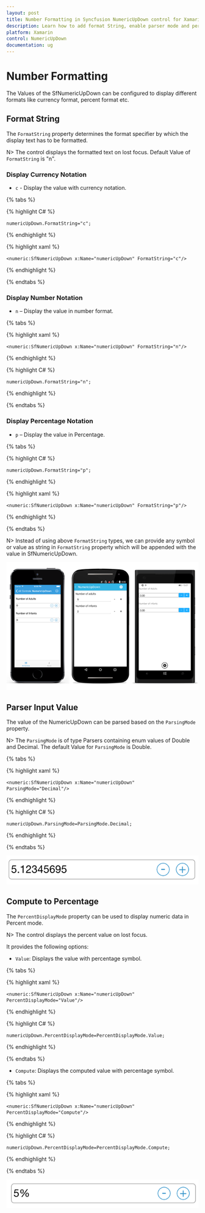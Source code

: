 ```yaml
---
layout: post
title: Number Formatting in Syncfusion NumericUpDown control for Xamarin.Forms
description: Learn how to add format String, enable parser mode and percent display mode for NumericUpDown control.
platform: Xamarin
control: NumericUpDown
documentation: ug
---
```

# Number Formatting

The Values of the SfNumericUpDown can be configured to display different formats like currency format, percent format etc. 

## Format String

The `FormatString` property determines the format specifier by which the display text has to be formatted. 

N> The control displays the formatted text on lost focus. Default Value of `FormatString` is "n". 

### Display Currency Notation

* `c` - Display the value with currency notation.

{% tabs %}
	
{% highlight C# %}
	
	numericUpDown.FormatString="c";
	 
{% endhighlight %}

{% highlight xaml %}

	<numeric:SfNumericUpDown x:Name="numericUpDown" FormatString="c"/>
	
{% endhighlight %}

{% endtabs %}

### Display Number Notation

* `n` – Display the value in number format.
	
{% tabs %}	

{% highlight xaml %}

	<numeric:SfNumericUpDown x:Name="numericUpDown" FormatString="n"/>
	
{% endhighlight %}

	
{% highlight C# %}
	
	numericUpDown.FormatString="n";
	 
{% endhighlight %}

{% endtabs %}

### Display Percentage Notation

* `p` – Display the value in Percentage.
	
{% tabs %}	
	
{% highlight C# %}

	numericUpDown.FormatString="p";
	 
{% endhighlight %}

{% highlight xaml %}

	<numeric:SfNumericUpDown x:Name="numericUpDown" FormatString="p"/>
	
{% endhighlight %}

{% endtabs %}

	
N> Instead of using above `FormatString` types, we can provide any symbol or value as string in `FormatString` property which will be appended with the value in SfNumericUpDown.

![](images/format.png)

## Parser Input Value

The value of the NumericUpDown can be parsed based on the `ParsingMode` property. 

N> The `ParsingMode` is of type Parsers containing enum values of Double and Decimal. The default Value for `ParsingMode` is Double.

{% tabs %}

{% highlight xaml %}

	<numeric:SfNumericUpDown x:Name="numericUpDown" ParsingMode="Decimal"/>
	
{% endhighlight %}

{% highlight C# %}

	numericUpDown.ParsingMode=ParsingMode.Decimal;
	  
{% endhighlight %}


{% endtabs %}


![](images/ParserMode.png)

## Compute to Percentage

The `PercentDisplayMode` property can be used to display numeric data in Percent mode. 

N> The control displays the percent value on lost focus. 

It provides the following options:

* `Value`: Displays the value with percentage symbol.

{% tabs %}

{% highlight xaml %}

	<numeric:SfNumericUpDown x:Name="numericUpDown" PercentDisplayMode="Value"/>
	
{% endhighlight %}

{% highlight C# %}

	numericUpDown.PercentDisplayMode=PercentDisplayMode.Value;

{% endhighlight %}

{% endtabs %}


* `Compute`: Displays the computed value with percentage symbol.

{% tabs %}

{% highlight xaml %}

	<numeric:SfNumericUpDown x:Name="numericUpDown" PercentDisplayMode="Compute"/>
	
{% endhighlight %}

{% highlight C# %}

	numericUpDown.PercentDisplayMode=PercentDisplayMode.Compute;

{% endhighlight %}

{% endtabs %}


![](images/PercentageDisplayMode.png)